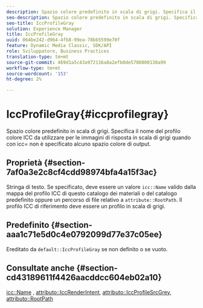 ```yaml
---
description: Spazio colore predefinito in scala di grigi. Specifica il nome del profilo colore ICC da utilizzare per le immagini di risposta in scala di grigi quando con icc= non è specificato alcuno spazio colore di output.
seo-description: Spazio colore predefinito in scala di grigi. Specifica il nome del profilo colore ICC da utilizzare per le immagini di risposta in scala di grigi quando con icc= non è specificato alcuno spazio colore di output.
seo-title: IccProfileGray
solution: Experience Manager
title: IccProfileGray
uuid: 064be242-d964-4fb8-99ea-78bb5599e70f
feature: Dynamic Media Classic, SDK/API
role: Sviluppatore, Business Practices
translation-type: tm+mt
source-git-commit: 469d1a5c43a972116a8a2efb0de5708800130a99
workflow-type: tm+mt
source-wordcount: '153'
ht-degree: 2%

---
```



# IccProfileGray{#iccprofilegray}

Spazio colore predefinito in scala di grigi. Specifica il nome del profilo colore ICC da utilizzare per le immagini di risposta in scala di grigi quando con icc= non è specificato alcuno spazio colore di output.

## Proprietà {#section-7af0a3e2c8cf4cdd98974bfa4a15f3ac}

Stringa di testo. Se specificato, deve essere un valore `icc::Name` valido dalla mappa del profilo ICC di questo catalogo dei materiali o del catalogo predefinito oppure un percorso di file relativo a `attribute::RootPath`. Il profilo ICC di riferimento deve essere un profilo in scala di grigi.

## Predefinito {#section-aaa1c71e5d0c4e0792099d77e37c05ee}

Ereditato da `default::IccProfileGray` se non definito o se vuoto.

## Consultate anche {#section-cd43189611f4426aacddcc604eb02a10}

[icc::Name](../../../../../ir-api/material-cat/image-rendering-api-ref/c-ir-material-catalog/c-ir-icc-profile-map-reference/r-ir-name-icc.md#reference-7a293ede360e433782575f8f6a562ac2) ,  [attributo::IccRenderIntent](../../../../../ir-api/material-cat/image-rendering-api-ref/c-ir-material-catalog/c-ir-attributes-reference/r-ir-iccrenderintent.md#reference-3b80b7a4c25545a593c5076f318b5c40),  [attributo::IccProfileSrcGrey](../../../../../ir-api/material-cat/image-rendering-api-ref/c-ir-material-catalog/c-ir-attributes-reference/r-ir-iccprofilesrcgray.md#reference-a2abcd4aa5864738bbea8f55706deaf2),  [attributo::RootPath](../../../../../ir-api/material-cat/image-rendering-api-ref/c-ir-material-catalog/c-ir-attributes-reference/r-ir-rootpath.md#reference-a4d7c96b62e14fcbad1740c702f160f3)
